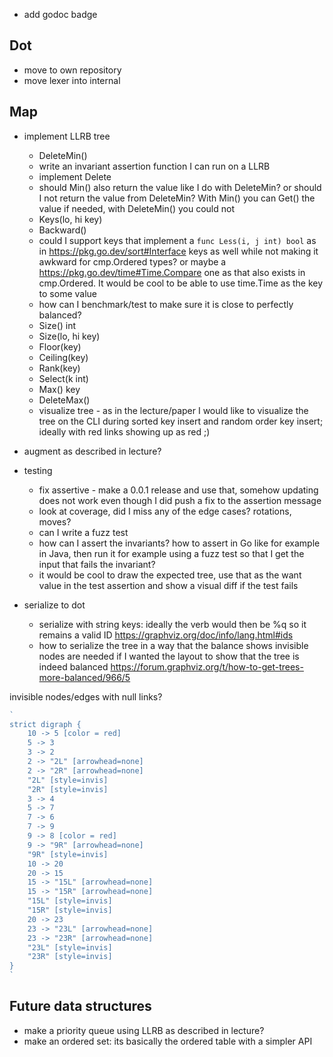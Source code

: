 * add godoc badge

## Dot

* move to own repository
* move lexer into internal

## Map

* implement LLRB tree
  * DeleteMin()
  * write an invariant assertion function I can run on a LLRB
  * implement Delete
  * should Min() also return the value like I do with DeleteMin? or should I not return the value
  from DeleteMin? With Min() you can Get() the value if needed, with DeleteMin() you could not
  * Keys(lo, hi key)
  * Backward()
  * could I support keys that implement a `func Less(i, j int) bool` as in https://pkg.go.dev/sort#Interface keys as well while not making it awkward for
  cmp.Ordered types? or maybe a https://pkg.go.dev/time#Time.Compare one as that also exists in
  cmp.Ordered. It would be cool to be able to use time.Time as the key to some value
  * how can I benchmark/test to make sure it is close to perfectly balanced?
  * Size() int
  * Size(lo, hi key)
  * Floor(key)
  * Ceiling(key)
  * Rank(key)
  * Select(k int)
  * Max() key
  * DeleteMax()
  * visualize tree - as in the lecture/paper I would like to visualize the tree on the CLI during
  sorted key insert and random order key insert; ideally with red links showing up as red ;)
* augment as described in lecture?

* testing
  * fix assertive - make a 0.0.1 release and use that, somehow updating does not work even though I
    did push a fix to the assertion message
  * look at coverage, did I miss any of the edge cases? rotations, moves?
  * can I write a fuzz test
  * how can I assert the invariants? how to assert in Go like for example in Java, then run it for
  example using a fuzz test so that I get the input that fails the invariant?
  * it would be cool to draw the expected tree, use that as the want value in the test assertion and
    show a visual diff if the test fails

* serialize to dot
  * serialize with string keys: ideally the verb would then be %q so it remains a valid ID https://graphviz.org/doc/info/lang.html#ids
  * how to serialize the tree in a way that the balance shows
    invisible nodes are needed if I wanted the layout to show that the tree is indeed balanced
    https://forum.graphviz.org/t/how-to-get-trees-more-balanced/966/5

invisible nodes/edges with null links?
```go
`
strict digraph {
    10 -> 5 [color = red]
    5 -> 3
    3 -> 2
    2 -> "2L" [arrowhead=none]
    2 -> "2R" [arrowhead=none]
    "2L" [style=invis]
    "2R" [style=invis]
    3 -> 4
    5 -> 7
    7 -> 6
    7 -> 9
    9 -> 8 [color = red]
    9 -> "9R" [arrowhead=none]
    "9R" [style=invis]
    10 -> 20
    20 -> 15
    15 -> "15L" [arrowhead=none]
    15 -> "15R" [arrowhead=none]
    "15L" [style=invis]
    "15R" [style=invis]
    20 -> 23
    23 -> "23L" [arrowhead=none]
    23 -> "23R" [arrowhead=none]
    "23L" [style=invis]
    "23R" [style=invis]
}
`
```


## Future data structures

* make a priority queue using LLRB as described in lecture?
* make an ordered set: its basically the ordered table with a simpler API

